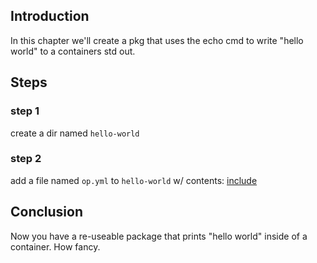 ## Introduction

In this chapter we'll create a pkg that uses the echo cmd to write
"hello world" to a containers std out.

## Steps

### step 1

create a dir named `hello-world`

### step 2

add a file named `op.yml` to `hello-world` w/ contents:
[include](op.yml)

## Conclusion

Now you have a re-useable package that prints "hello world" inside of a
container. How fancy.
